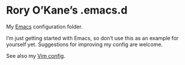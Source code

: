 Rory O’Kane’s .emacs.d
========

My [Emacs](http://www.gnu.org/software/emacs/) configuration folder.

I’m just getting started with Emacs, so don’t use this as an example for yourself yet. Suggestions for improving my config are welcome.

See also my [Vim config](https://github.com/roryokane/dotvim).
